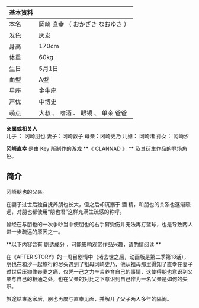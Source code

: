 |  **基本资料**  ||
|---|---|
|本名  |  岡崎 直幸  （  おかざき なおゆき  ）   |
|发色  |  灰发   |
|身高  |  170cm   |
|体重  |  60kg   |
|生日  |  5月1日   |
|血型  |  A型   |
|星座  |  金牛座   |
|声优  |  中博史   |
|萌点  |  大叔  、  嗜酒  、  眼镜  、  单亲  爸爸   |
**亲属或相关人**  
儿子  ：  冈崎朋也  妻子：冈崎敦子  母亲：冈崎史乃  儿媳：  冈崎渚  孙女：  冈崎汐  
  
**冈崎直幸** 是由  Key  所制作的游戏 **《 CLANNAD  》 ** 及其衍生作品的登场角色。

##  简介

冈崎朋也的父亲。

在妻子过世后独自抚养朋也长大，但之后却沉溺于  酒  精，和朋也的关系也逐渐疏远，对朋也都使用“朋也君”这样充满生疏感的称呼。

曾经在与朋也的一次争吵当中使朋也的右手臂受伤并无法再打篮球，也是导致两人进一步疏远的原因之一。

**以下内容含有 剧透成分  ，可能影响观赏作品兴趣，请酌情阅读 **

在《AFTER
STORY》的一周目剧情中（渚去世之后，动画版是第二季第18话），朋也在和汐一起旅行的尽头遇到了祖母冈崎史乃，他从祖母那里得知了直幸在妻子过世后压抑住丧妻之痛，仅凭一己之力辛苦养育自己的事情，这使得朋也意识到父亲与自己的相通之处，也在父亲的对比之下意识到自己作为一名父亲是如何的失职。

旅途结束返家后，朋也再度与直幸见面，并解开了父子两人多年的隔阂。
